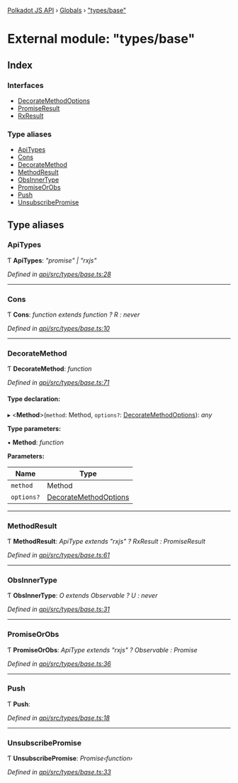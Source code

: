[Polkadot JS API](../README.md) › [Globals](../globals.md) › ["types/base"](_types_base_.md)

# External module: "types/base"

## Index

### Interfaces

* [DecorateMethodOptions](../interfaces/_types_base_.decoratemethodoptions.md)
* [PromiseResult](../interfaces/_types_base_.promiseresult.md)
* [RxResult](../interfaces/_types_base_.rxresult.md)

### Type aliases

* [ApiTypes](_types_base_.md#apitypes)
* [Cons](_types_base_.md#cons)
* [DecorateMethod](_types_base_.md#decoratemethod)
* [MethodResult](_types_base_.md#methodresult)
* [ObsInnerType](_types_base_.md#obsinnertype)
* [PromiseOrObs](_types_base_.md#promiseorobs)
* [Push](_types_base_.md#push)
* [UnsubscribePromise](_types_base_.md#unsubscribepromise)

## Type aliases

###  ApiTypes

Ƭ **ApiTypes**: *"promise" | "rxjs"*

*Defined in [api/src/types/base.ts:28](https://github.com/polkadot-js/api/blob/423227d385/packages/api/src/types/base.ts#L28)*

___

###  Cons

Ƭ **Cons**: *function extends function ? R : never*

*Defined in [api/src/types/base.ts:10](https://github.com/polkadot-js/api/blob/423227d385/packages/api/src/types/base.ts#L10)*

___

###  DecorateMethod

Ƭ **DecorateMethod**: *function*

*Defined in [api/src/types/base.ts:71](https://github.com/polkadot-js/api/blob/423227d385/packages/api/src/types/base.ts#L71)*

#### Type declaration:

▸ <**Method**>(`method`: Method, `options?`: [DecorateMethodOptions](../interfaces/_types_base_.decoratemethodoptions.md)): *any*

**Type parameters:**

▪ **Method**: *function*

**Parameters:**

Name | Type |
------ | ------ |
`method` | Method |
`options?` | [DecorateMethodOptions](../interfaces/_types_base_.decoratemethodoptions.md) |

___

###  MethodResult

Ƭ **MethodResult**: *ApiType extends "rxjs" ? RxResult<F> : PromiseResult<F>*

*Defined in [api/src/types/base.ts:61](https://github.com/polkadot-js/api/blob/423227d385/packages/api/src/types/base.ts#L61)*

___

###  ObsInnerType

Ƭ **ObsInnerType**: *O extends Observable<infer U> ? U : never*

*Defined in [api/src/types/base.ts:31](https://github.com/polkadot-js/api/blob/423227d385/packages/api/src/types/base.ts#L31)*

___

###  PromiseOrObs

Ƭ **PromiseOrObs**: *ApiType extends "rxjs" ? Observable<T> : Promise<T>*

*Defined in [api/src/types/base.ts:36](https://github.com/polkadot-js/api/blob/423227d385/packages/api/src/types/base.ts#L36)*

___

###  Push

Ƭ **Push**:

*Defined in [api/src/types/base.ts:18](https://github.com/polkadot-js/api/blob/423227d385/packages/api/src/types/base.ts#L18)*

___

###  UnsubscribePromise

Ƭ **UnsubscribePromise**: *Promise‹function›*

*Defined in [api/src/types/base.ts:33](https://github.com/polkadot-js/api/blob/423227d385/packages/api/src/types/base.ts#L33)*
